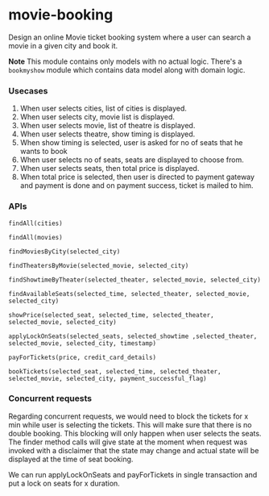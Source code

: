 # movie-booking

Design an online Movie ticket booking system where a user can search a movie in a given city and book it.

**Note**
This module contains only models with no actual logic. There's a `bookmyshow` module which contains data model along with domain logic.  

### Usecases

1) When user selects cities, list of cities is displayed.
2) When user selects city, movie list is displayed.
3) When user selects movie, list of theatre is displayed.
4) When user selects theatre, show timing is displayed.
5) When show timing is selected, user is asked for no of seats that he wants to book
6) When user selects no of seats, seats are displayed to choose from.
7) When user selects seats, then total price is displayed.
8) When total price is selected, then user is directed to payment gateway and payment is done and on payment success, ticket is mailed to him.

### APIs

```
findAll(cities)

findAll(movies)

findMoviesByCity(selected_city)

findTheatersByMovie(selected_movie, selected_city)

findShowtimeByTheater(selected_theater, selected_movie, selected_city)

findAvailableSeats(selected_time, selected_theater, selected_movie, selected_city)

showPrice(selected_seat, selected_time, selected_theater, selected_movie, selected_city)

applyLockOnSeats(selected_seats, selected_showtime ,selected_theater, selected_movie, selected_city, timestamp)

payForTickets(price, credit_card_details)

bookTickets(selected_seat, selected_time, selected_theater, selected_movie, selected_city, payment_successful_flag)
```

### Concurrent requests

Regarding concurrent requests, we would need to block the tickets for x min while user is selecting the tickets. 
This will make sure that there is no double booking. This blocking will only happen when user selects the seats. 
The finder method calls will give state at the moment when request was invoked with a disclaimer that the state may change and 
actual state will be displayed at the time of seat booking.

We can run applyLockOnSeats and payForTickets in single transaction and put a lock on seats for x duration.
